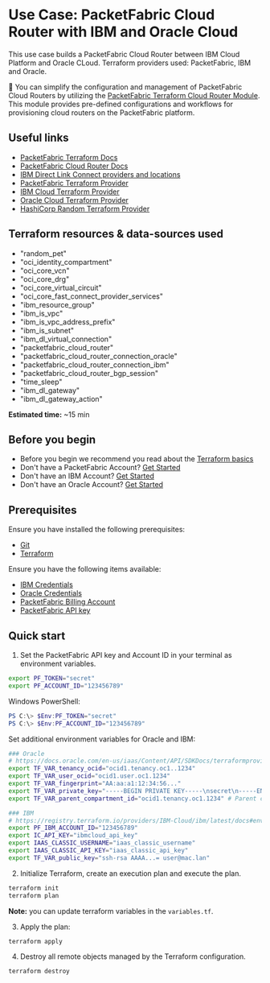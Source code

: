 # Use Case: PacketFabric Cloud Router with IBM and Oracle Cloud

This use case builds a PacketFabric Cloud Router between IBM Cloud Platform and Oracle CLoud.
Terraform providers used: PacketFabric, IBM and Oracle.

:rocket: You can simplify the configuration and management of PacketFabric Cloud Routers by utilizing the [PacketFabric Terraform Cloud Router Module](https://registry.terraform.io/modules/PacketFabric/cloud-router-module/connectivity/latest). This module provides pre-defined configurations and workflows for provisioning cloud routers on the PacketFabric platform.

## Useful links

- [PacketFabric Terraform Docs](https://docs.packetfabric.com/api/terraform/)
- [PacketFabric Cloud Router Docs](https://docs.packetfabric.com/cr/)
- [IBM Direct Link Connect providers and locations](https://cloud.ibm.com/docs/dl?topic=dl-locations)
- [PacketFabric Terraform Provider](https://registry.terraform.io/providers/PacketFabric/packetfabric)
- [IBM Cloud Terraform Provider](https://registry.terraform.io/providers/IBM-Cloud/ibm/latest)
- [Oracle Cloud Terraform Provider](https://registry.terraform.io/providers/oracle/oci/latest)
- [HashiCorp Random Terraform Provider](https://registry.terraform.io/providers/hashicorp/random)

## Terraform resources & data-sources used

- "random_pet"
- "oci_identity_compartment"
- "oci_core_vcn"
- "oci_core_drg"
- "oci_core_virtual_circuit"
- "oci_core_fast_connect_provider_services"
- "ibm_resource_group"
- "ibm_is_vpc"
- "ibm_is_vpc_address_prefix"
- "ibm_is_subnet"
- "ibm_dl_virtual_connection"
- "packetfabric_cloud_router"
- "packetfabric_cloud_router_connection_oracle"
- "packetfabric_cloud_router_connection_ibm"
- "packetfabric_cloud_router_bgp_session"
- "time_sleep"
- "ibm_dl_gateway"
- "ibm_dl_gateway_action"

**Estimated time:** ~15 min

## Before you begin

- Before you begin we recommend you read about the [Terraform basics](https://www.terraform.io/intro)
- Don't have a PacketFabric Account? [Get Started](https://docs.packetfabric.com/intro/)
- Don't have an IBM Account? [Get Started](https://www.ibm.com/cloud/free)
- Don't have an Oracle Account? [Get Started](https://www.oracle.com/cloud/free/)

## Prerequisites

Ensure you have installed the following prerequisites:

- [Git](https://git-scm.com/downloads)
- [Terraform](https://learn.hashicorp.com/tutorials/terraform/install-cli)

Ensure you have the following items available:

- [IBM Credentials](https://registry.terraform.io/providers/IBM-Cloud/ibm/latest/docs#environment-variables)
- [Oracle Credentials](https://docs.oracle.com/en-us/iaas/Content/API/SDKDocs/terraformproviderconfiguration.htm)
- [PacketFabric Billing Account](https://docs.packetfabric.com/api/examples/account_uuid/)
- [PacketFabric API key](https://docs.packetfabric.com/admin/my_account/keys/)

## Quick start

1. Set the PacketFabric API key and Account ID in your terminal as environment variables.

```sh
export PF_TOKEN="secret"
export PF_ACCOUNT_ID="123456789"
```

Windows PowerShell:
```powershell
PS C:\> $Env:PF_TOKEN="secret"
PS C:\> $Env:PF_ACCOUNT_ID="123456789"
```

Set additional environment variables for Oracle and IBM:

```sh
### Oracle
# https://docs.oracle.com/en-us/iaas/Content/API/SDKDocs/terraformproviderconfiguration.htm
export TF_VAR_tenancy_ocid="ocid1.tenancy.oc1..1234"
export TF_VAR_user_ocid="ocid1.user.oc1.1234"
export TF_VAR_fingerprint="AA:aa:a1:12:34:56..."
export TF_VAR_private_key="-----BEGIN PRIVATE KEY-----\nsecret\n-----END PRIVATE KEY-----"
export TF_VAR_parent_compartment_id="ocid1.tenancy.oc1.1234" # Parent comportment

### IBM
# https://registry.terraform.io/providers/IBM-Cloud/ibm/latest/docs#environment-variables
export PF_IBM_ACCOUNT_ID="123456789"
export IC_API_KEY="ibmcloud_api_key"
export IAAS_CLASSIC_USERNAME="iaas_classic_username"
export IAAS_CLASSIC_API_KEY="iaas_classic_api_key"
export TF_VAR_public_key="ssh-rsa AAAA...= user@mac.lan"
```

2. Initialize Terraform, create an execution plan and execute the plan.

```sh
terraform init
terraform plan
```

**Note:** you can update terraform variables in the ``variables.tf``.

3. Apply the plan:

```sh
terraform apply
```

4. Destroy all remote objects managed by the Terraform configuration.

```sh
terraform destroy
```
